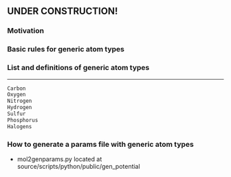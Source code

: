 ## UNDER CONSTRUCTION!

### Motivation

### Basic rules for generic atom types


### List and definitions of generic atom types

-------------------------------------

```html
Carbon
Oxygen
Nitrogen
Hydrogen
Sulfur
Phosphorus
Halogens
```

### How to generate a params file with generic atom types
* mol2genparams.py
located at source/scripts/python/public/gen_potential